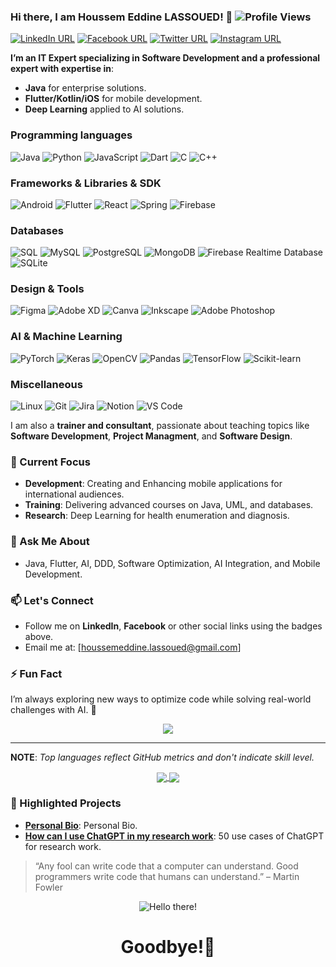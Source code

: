 ### Hi there, I am Houssem Eddine LASSOUED! 👋  ![Profile Views](https://komarev.com/ghpvc/?username=houssemeddinelassoued&color=blue&base=1200&abbreviated=false)

[![LinkedIn URL](https://img.shields.io/static/v1?color=blue&label=LinkedIn&logo=linkedin&logoColor=white&style=for-the-badge&message=Connect)](https://www.linkedin.com/in/houssemeddinelassoued/)
[![Facebook URL](https://img.shields.io/static/v1?color=blue&label=Facebook&logo=Facebook&logoColor=white&style=for-the-badge&message=Connect)](https://www.facebook.com/HoussemE.Lassoued)
[![Twitter URL](https://img.shields.io/static/v1?color=black&label=X&logo=x&logoColor=white&style=for-the-badge&message=Follow)](https://x.com/HoussemLassoued)
[![Instagram URL](https://img.shields.io/static/v1?color=red&label=Instagram&logo=Instagram&logoColor=white&style=for-the-badge&message=follow)](https://www.instagram.com/houssemeddinelassoued)

**I’m an IT Expert specializing in Software Development and a professional expert with expertise in**:  
- **Java** for enterprise solutions.
- **Flutter/Kotlin/iOS** for mobile development. 
- **Deep Learning** applied to AI solutions.

### Programming languages
![Java](https://img.shields.io/badge/Java-ED8B00?style=for-the-badge&logo=java&logoColor=white)
![Python](https://img.shields.io/badge/Python-3776AB?style=for-the-badge&logo=python&logoColor=white)
![JavaScript](https://img.shields.io/badge/JavaScript-F7DF1E?style=for-the-badge&logo=javascript&logoColor=black)
![Dart](https://img.shields.io/badge/Dart-0175C2?style=for-the-badge&logo=dart&logoColor=white)
![C](https://img.shields.io/badge/C-00599C?style=for-the-badge&logo=c&logoColor=white)
![C++](https://img.shields.io/badge/C++-00599C?style=for-the-badge&logo=cplusplus&logoColor=white)

### Frameworks & Libraries & SDK 
![Android](https://img.shields.io/badge/Android-green?style=for-the-badge&logo=android&logoColor=white)
![Flutter](https://img.shields.io/badge/Flutter-02569B?style=for-the-badge&logo=flutter&logoColor=white)
![React](https://img.shields.io/badge/React-61DAFB?style=for-the-badge&logo=react&logoColor=black)
![Spring](https://img.shields.io/badge/Spring-6DB33F?style=for-the-badge&logo=spring&logoColor=white)
![Firebase](https://img.shields.io/badge/Firebase-FFCA28?style=for-the-badge&logo=firebase&logoColor=black)

### Databases
![SQL](https://img.shields.io/badge/SQL-A7A4A1?style=for-the-badge&logo=sql&logoColor=white)
![MySQL](https://img.shields.io/badge/MySQL-4479A1?style=for-the-badge&logo=mysql&logoColor=white)
![PostgreSQL](https://img.shields.io/badge/PostgreSQL-336791?style=for-the-badge&logo=postgresql&logoColor=white)
![MongoDB](https://img.shields.io/badge/MongoDB-47A248?style=for-the-badge&logo=mongodb&logoColor=white)
![Firebase Realtime Database](https://img.shields.io/badge/Firebase-FCA028?style=for-the-badge&logo=firebase&logoColor=black)
![SQLite](https://img.shields.io/badge/SQLite-003B57?style=for-the-badge&logo=sqlite&logoColor=white)

### Design & Tools
![Figma](https://img.shields.io/badge/Figma-F24E1E?style=for-the-badge&logo=figma&logoColor=white)
![Adobe XD](https://img.shields.io/badge/Adobe%20XD-FF61F6?style=for-the-badge&logo=adobe-xd&logoColor=white)
![Canva](https://img.shields.io/badge/Canva-00C4CC?style=for-the-badge&logo=canva&logoColor=white)
![Inkscape](https://img.shields.io/badge/Inkscape-000000?style=for-the-badge&logo=inkscape&logoColor=white)
![Adobe Photoshop](https://img.shields.io/badge/Adobe%20Photoshop-31A8FF?style=for-the-badge&logo=adobe-photoshop&logoColor=black)

### AI & Machine Learning
![PyTorch](https://img.shields.io/badge/PyTorch-EE4C2C?style=for-the-badge&logo=pytorch&logoColor=white)
![Keras](https://img.shields.io/badge/Keras-D00000?style=for-the-badge&logo=keras&logoColor=white)
![OpenCV](https://img.shields.io/badge/OpenCV-5C3EE8?style=for-the-badge&logo=opencv&logoColor=white)
![Pandas](https://img.shields.io/badge/Pandas-150458?style=for-the-badge&logo=pandas&logoColor=white)
![TensorFlow](https://img.shields.io/badge/TensorFlow-FF6F00?style=for-the-badge&logo=tensorflow&logoColor=white)
![Scikit-learn](https://img.shields.io/badge/Scikit--learn-F7931E?style=for-the-badge&logo=scikit-learn&logoColor=white)

### Miscellaneous
![Linux](https://img.shields.io/badge/Linux-FCC624?style=for-the-badge&logo=linux&logoColor=black)
![Git](https://img.shields.io/badge/Git-F05032?style=for-the-badge&logo=git&logoColor=white)
![Jira](https://img.shields.io/badge/Jira-0052CC?style=for-the-badge&logo=jira&logoColor=white)
![Notion](https://img.shields.io/badge/Notion-000000?style=for-the-badge&logo=notion&logoColor=white)
![VS Code](https://img.shields.io/badge/VS%20Code-007ACC?style=for-the-badge&logo=visual-studio-code&logoColor=white)

I am also a **trainer and consultant**, passionate about teaching topics like **Software Development**, **Project Managment**, and **Software Design**.

### 🌱 Current Focus  
- **Development**: Creating and Enhancing mobile applications for international audiences.  
- **Training**: Delivering advanced courses on Java, UML, and databases.  
- **Research**: Deep Learning for health enumeration and diagnosis.  

### 💬 Ask Me About  
- Java, Flutter, AI, DDD, Software Optimization, AI Integration, and Mobile Development.  

### 📫 Let's Connect  
- Follow me on **LinkedIn**, **Facebook** or other social links using the badges above.  
- Email me at: [houssemeddine.lassoued@gmail.com]  

### ⚡ Fun Fact  
I’m always exploring new ways to optimize code while solving real-world challenges with AI. 🚀  
<div align="center">
<a href="https://github.com/houssemeddinelassoued">
  <img align="center" src="https://github-profile-trophy.vercel.app/?username=houssemeddinelassoued&theme=flat&no-frame=false&margin-w=5&column=5&margin-w=10&margin-h=10" />
</a> 
<hr/>  
</div>

**NOTE**: *Top languages reflect GitHub metrics and don't indicate skill level.*  
<div align="center">
<a href="https://github.com/houssemeddinelassoued/">
  <img align="center" src="https://github-readme-stats.vercel.app/api?username=houssemeddinelassoued&count_private=true&show_icons=true&theme=radical&hide_border=false" />
</a>  
<a href="https://github.com/houssemeddinelassoued/">
  <img align="center" src="https://github-readme-stats.vercel.app/api/top-langs/?username=houssemeddinelassoued&layout=compact&theme=radical&hide_border=false" />
</a>
</div>

### 🚀 Highlighted Projects
- [**Personal Bio**](https://github.com/houssemeddinelassoued/HoussemEddine-Lassoued): Personal Bio.
- [**How can I use ChatGPT in my research work**](https://github.com/houssemeddinelassoued/ResearchChatGPT): 50 use cases of ChatGPT for research work.


> “Any fool can write code that a computer can understand. Good programmers write code that humans can understand.” – Martin Fowler

<div align="center">

  
![Hello there!](https://media1.giphy.com/media/v1.Y2lkPTc5MGI3NjExYW53aXo0OXlpM2lncXZuN3h6NGl0dzNqenFwamR3aG1keXR1cDk2aCZlcD12MV9pbnRlcm5hbF9naWZfYnlfaWQmY3Q9Zw/L8K62iTDkzGX6/giphy.gif)
  <h1>Goodbye!👋</h1>
</div>


